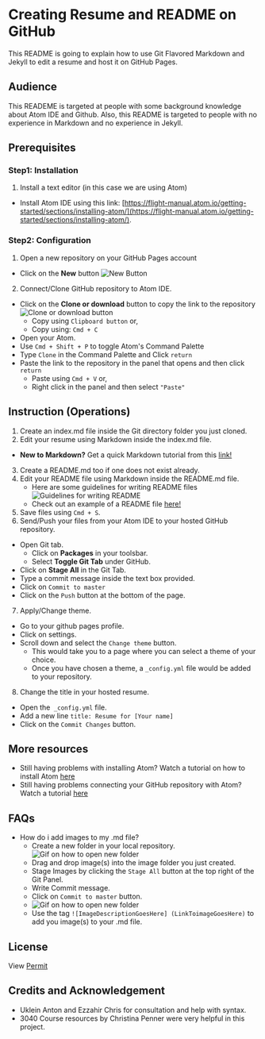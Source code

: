 # Creating Resume and README on GitHub
This README is going to explain how to use Git Flavored Markdown and Jekyll to edit a resume and host it on GitHub Pages.
## Audience
This READEME is targeted at people with some background knowledge about Atom IDE and Github. Also, this README is targeted to people with no experience in Markdown and no experience in Jekyll.
## Prerequisites
### Step1: Installation
1. Install a text editor (in this case we are using Atom)
  * Install Atom IDE using this link: [https://flight-manual.atom.io/getting-started/sections/installing-atom/](https://flight-manual.atom.io/getting-started/sections/installing-atom/).

### Step2: Configuration
1. Open a new repository on your GitHub Pages account
  + Click on the **New** button ![New Button](https://github.com/Annasisa01/IsaAnnas.github.io/blob/master/img/image1.15.15%20PM.png)
2. Connect/Clone GitHub repository to Atom IDE.
  + Click on the **Clone or download** button to copy the link to the repository ![Clone or download button](https://github.com/Annasisa01/IsaAnnas.github.io/blob/master/img/Image2.png)
    - Copy using `Clipboard button` or,  
    - Copy using: `Cmd + C`
  + Open your Atom.
  + Use `Cmd + Shift + P` to toggle Atom's Command Palette
  + Type `Clone` in the Command Palette and Click `return`
  + Paste the link to the repository in the panel that opens and then click `return`
    - Paste using `Cmd + V` or,  
    - Right click in the panel and then select `"Paste"`

## Instruction (Operations)
1. Create an index.md file inside the Git directory folder you just cloned.
2. Edit your resume using Markdown inside the index.md file.
  * **New to Markdown?** Get a quick Markdown tutorial from this [link!](https://helloacm.com/markdown-markup-language-quick-tutorial/)
3. Create a README.md too if one does not exist already.
4. Edit your README file using Markdown inside the README.md file.
   * Here are some guidelines for writing README files ![Guidelines for writing README](https://github.com/Annasisa01/IsaAnnas.github.io/blob/master/img/image3.png)
    * Check out an example of a README file [here!](https://github.com/alichtman/stronghold#readme)
5. Save files using `Cmd + S`.
6. Send/Push your files from your Atom IDE to your hosted GitHub repository.
  + Open Git tab.
    - Click on **Packages** in your toolsbar.
    - Select **Toggle Git Tab** under GitHub.
  + Click on **Stage All** in the Git Tab.
  + Type a commit message inside the text box provided.
  +  Click on `Commit to master`
  + Click on the `Push` button at the bottom of the page.
7. Apply/Change theme.
  + Go to your github pages profile.
  + Click on settings.
  + Scroll down and select the `Change theme` button.
    - This would take you to a page where you can select a theme of your choice.
    - Once you have chosen a theme, a `_config.yml` file would be added to your repository.
8. Change the title in your hosted resume.
  + Open the` _config.yml` file.
  + Add a new line `title: Resume for [Your name]`
  + Click on the `Commit Changes` button.  

## More resources
* Still having problems with installing Atom? Watch a tutorial on how to install Atom [here](https://www.youtube.com/watch?v=wrKiC3CceYg)
* Still having problems connecting your GitHub repository with Atom? Watch a tutorial [here](https://www.youtube.com/watch?v=7Id1_VfbEKo)  

## FAQs
* How do i add images to my .md file?
  + Create a new folder in your local repository. ![Gif on how to open new folder](https://github.com/Annasisa01/IsaAnnas.github.io/blob/master/img/Gif1.gif)
  + Drag and drop image(s) into the image folder you just created.
  + Stage Images by clicking the `Stage All` button at the top right of the Git Panel.
  + Write Commit message.
  + Click on `Commit to master` button.
  + ![Gif on how to open new folder](https://github.com/Annasisa01/IsaAnnas.github.io/blob/master/img/Gif2.gif)
  + Use the tag `![ImageDescriptionGoesHere] (LinkToimageGoesHere)` to add you image(s) to your .md file.

## License
View [Permit](https://github.com/Annasisa01/IsaAnnas.github.io/blob/master/license/license.md)
## Credits and Acknowledgement
  * Uklein Anton and Ezzahir Chris for consultation and help with syntax.  
  * 3040 Course resources by Christina Penner were very helpful in this project.
